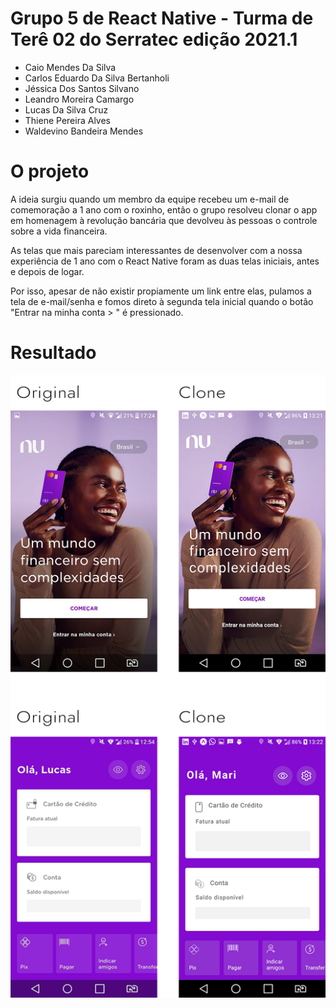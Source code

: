 # Grupo 5 de React Native - Turma de Terê 02 do Serratec edição 2021.1

* Caio Mendes Da Silva
* Carlos Eduardo Da Silva Bertanholi
* Jéssica Dos Santos Silvano
* Leandro Moreira Camargo
* Lucas Da Silva Cruz
* Thiene Pereira Alves
* Waldevino Bandeira Mendes


# O projeto

A ideia surgiu quando um membro da equipe recebeu um e-mail de comemoração a 1 ano com o roxinho, então o grupo resolveu clonar o app em homenagem à revolução bancária que devolveu às pessoas o controle sobre a vida financeira.

As telas que mais pareciam interessantes de desenvolver com a nossa experiência de 1 ano com o React Native foram as duas telas iniciais, antes e depois de logar.

Por isso, apesar de não existir propiamente um link entre elas, pulamos a tela de e-mail/senha e fomos direto à segunda tela inicial quando o botão "Entrar na minha conta > " é pressionado.


# Resultado

![Telas originais e clonadas](src/images/screenshots/antes-depois.png)
